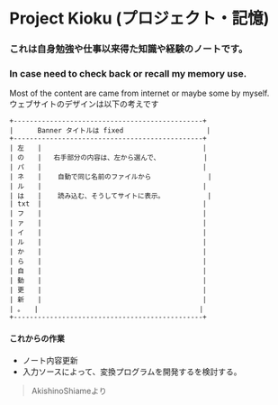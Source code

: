 # Project Kioku (プロジェクト・記憶)
### これは自身勉強や仕事以来得た知識や経験のノートです。
### In case need to check back or recall my memory use.

Most of the content are came from internet or maybe some by myself.   
ウェブサイトのデザインは以下の考えです   


```
+-----------------------------------------------+   
|      Banner タイトルは fixed 　 　　　　　　　　 　 |   
+-----------------------------------------------+   
| 左　　|                                        | 
| の　　|   右手部分の内容は、左から選んで、　          | 
| パ　　|                                        | 
| ネ　　|    自動で同じ名前のファイルから              | 
| ル　　|                                        | 
| は　　|    読み込む、そうしてサイトに表示。         　| 
| txt  |                                        | 
| フ　　|                                        | 
| ァ　　|                                        | 
| イ　　|                                        | 
| ル　　|                                        | 
| か　　|                                        | 
| ら　　|                                        | 
| 自　　|                                        | 
| 動　　|                                        | 
| 更　　|                                        | 
| 新　　|                                        | 
| 。　　|                                        | 
+-----------------------------------------------+ 
```

#### これからの作業

* ノート内容更新
* 入力ソースによって、変換プログラムを開発するを検討する。



> AkishinoShiameより